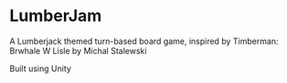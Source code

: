 # LumberJam
A Lumberjack themed turn-based board game, inspired by Timberman: Brwhale W Lisle by Michal Stalewski

Built using Unity

